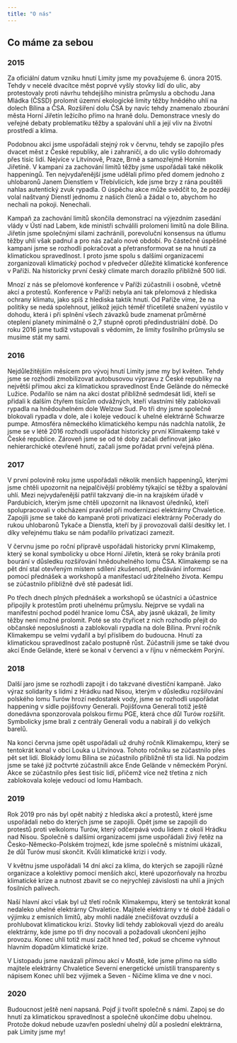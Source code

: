 ```yaml
---
title: "O nás"
---
```


## Co máme za sebou

### 2015

Za oficiální datum vzniku hnutí Limity jsme my považujeme 6. února 2015. Tehdy v necelé dvacítce měst poprvé vyšly stovky lidí do ulic, aby protestovaly proti návrhu tehdejšího ministra průmyslu a obchodu Jana Mládka (ČSSD) prolomit územní ekologické limity těžby hnědého uhlí na dolech Bílina a ČSA. Rozšíření dolu ČSA by navíc tehdy znamenalo zbourání města Horní Jiřetín ležícího přímo na hraně dolu. Demonstrace vnesly do veřejné debaty problematiku těžby a spalování uhlí a její vliv na životní prostředí a klima.

Podobnou akci jsme uspořádali stejný rok v červnu, tehdy se zapojilo přes dvacet měst z České republiky, ale i zahraničí, a do ulic vyšlo dohromady přes tisíc lidí. Nejvíce v Litvínově, Praze, Brně a samozřejmě Horním Jiřetíně. V kampani za zachování limitů těžby jsme uspořádali také několik happeningů. Ten nejvydařenější jsme udělali přímo před domem jednoho z uhlobaronů Janem Dienstlem v Třebívlicích, kde jsme brzy z rána pouštěli nahlas autentický zvuk rypadla. O úspěchu akce může svědčit to, že později volal naštvaný Dienstl jednomu z našich členů a žádal o to, abychom ho nechali na pokoji. Nenechali.

Kampaň za zachování limitů skončila demonstrací na výjezdním zasedání vlády v Ústí nad Labem, kde ministři schválili prolomení limitů na dole Bílina. Jiřetín jsme společnými silami zachránili, porevoluční konsensus na útlumu těžby uhlí však padnul a pro nás začalo nové období. Po částečně úspěšné kampani jsme se rozhodli pokračovat a přetransformovat se na hnutí za klimatickou spravedlnost. I proto jsme spolu s dalšími organizacemi zorganizovali klimatický pochod v předvečer důležité klimatické konference v Paříži. Na historicky první český climate march dorazilo přibližně 500 lidí.

Mnozí z nás se přelomové konference v Paříži zúčastnili i osobně, včetně akcí a protestů. Konference v Paříži nebyla ani tak přelomová z hlediska ochrany klimatu, jako spíš z hlediska taktik hnutí. Od Paříže víme, že na politiky se nedá spolehnout, jelikož jejich téměř třicetileté snažení vyústilo v dohodu, která i při splnění všech závazků bude znamenat průměrné oteplení planety minimálně o 2,7 stupně oproti předindustriální době. Do roku 2016 jsme tudíž vstupovali s vědomím, že limity fosilního průmyslu se musíme stát my sami.

### 2016

Nejdůležitějším měsícem pro vývoj hnutí Limity jsme my byl květen. Tehdy jsme se rozhodli zmobilizovat autobusovou výpravu z České republiky na největší přímou akci za klimatickou spravedlnost Ende Gelände do německé Lužice. Podařilo se nám na akci dostat přibližně sedmdesát lidí, kteří se přidali k dalším čtyřem tisícům odvážných, kteří vlastními těly zablokovali rypadla na hnědouhelném dole Welzow Sud. Po tři dny jsme společně blokovali rypadla v dole, ale i koleje vedoucí k uhelné elektrárně Schwarze pumpe. Atmosféra německého klimatického kempu nás nadchla natolik, že jsme se v létě 2016 rozhodli uspořádat historicky první Klimakemp také v České republice. Zároveň jsme se od té doby začali definovat jako nehierarchické otevřené hnutí, začali jsme pořádat první veřejná pléna.

### 2017
V první polovině roku jsme uspořádali několik menších happeningů, kterými jsme chtěli upozornit na nejpalčivější problémy týkající se těžby a spalování uhlí. Mezi nejvydařenější patřil takzvaný die-in na krajském úřadě v Pardubicích, kterým jsme chtěli upozornit na liknavost úředníků, kteří spolupracovali v obcházení pravidel při modernizaci elektrárny Chvaletice. Zapojili jsme se také do kampaně proti privatizaci elektrárny Počerady do rukou uhlobaronů Tykače a Dienstla, kteří by jí provozovali další desítky let. I díky veřejnému tlaku se nám podařilo privatizaci zamezit.

V červnu jsme po roční přípravě uspořádali historicky první Klimakemp, který se konal symbolicky u obce Horní Jiřetín, která se roky bránila proti bourání v důsledku rozšiřování hnědouhelného lomu ČSA. Klimakemp se na pět dní stal otevřeným místem sdílení zkušeností, předávání informací pomocí přednášek a workshopů a manifestací udržitelného života. Kempu se zúčastnilo přibližně dvě stě padesát lidí.

Po třech dnech plných přednášek a workshopů se účastníci a účastnice připojily k protestům proti uhelnému průmyslu. Nejprve se vydali na manifestní pochod podél hranice lomu ČSA, aby jasně ukázali, že limity těžby není možné prolomit. Poté se sto čtyřicet z nich rozhodlo přejít do občanské neposlušnosti a zablokovali rypadla na dole Bílina. První  ročník Klimakempu se velmi vydařil a byl příslibem do budoucna. Hnutí za klimatickou spravedlnost začalo postupně růst. Zúčastnili jsme se také dvou akcí Ende Gelände, které se konal v červenci a v říjnu v německém Porýní.

### 2018
Další jaro jsme se rozhodli zapojit i do takzvané divestiční kampaně. Jako výraz solidarity s lidmi z Hrádku nad Nisou, kterým v důsledku rozšiřování polského lomu Turów hrozí nedostatek vody, jsme se rozhodli uspořádat happening v sídle pojišťovny Generali. Pojišťovna Generali totiž ještě donedávna sponzorovala polskou firmu PGE, která chce důl Turów rozšířit. Symbolicky jsme brali z centrály Generali vodu a nabírali jí do velkých barelů.

Na konci června jsme opět uspořádali už druhý ročník Klimakempu, který se tentokrát konal v obci Louka u Litvínova. Tohoto ročníku se zúčastnilo přes pět set lidí. Blokády lomu Bílina se zúčastnilo přibližně tři sta lidí. Na podzim jsme se také již počtvrté zúčastnili akce Ende Gelände v německém Porýní. Akce se zúčastnilo přes šest tisíc lidí, přičemž více než třetina z nich zablokovala koleje vedoucí od lomu Hambach.

### 2019
Rok 2019 pro nás byl opět nabitý z hlediska akcí a protestů, které jsme uspořádali nebo do kterých jsme se zapojili. Opět jsme se zapojili do protestů proti velkolomu Turów, který odčerpává vodu lidem z okolí Hrádku nad Nisou. Společně s dalšími organizacemi jsme uspořádali živý řetěz na Česko-Německo-Polském trojmezí, kde jsme společně s místními ukázali, že důl Turów musí skončit. Kvůli klimatické krizi i vody.

V květnu jsme uspořádali 14 dní akcí za klima, do kterých se zapojili různé organizace a kolektivy pomocí menších akcí, které upozorňovaly na hrozbu klimatické krize a nutnost zbavit se co nejrychleji závislosti na uhlí a jiných fosilních palivech.

Naší hlavní akcí však byl už třetí ročník Klimakempu, který se tentokrát konal nedaleko uhelné elektrárny Chvaletice. Majitelé elektrárny v té době žádali o výjimku z emisních limitů, aby mohli nadále znečišťovat ovzduší a prohlubovat klimatickou krizi. Stovky lidí tehdy zablokovali vjezd do areálu elektrárny, kde jsme po tři dny nocovali a požadovali ukončení jejího provozu. Konec uhlí totiž musí začít hned teď, pokud se chceme vyhnout hlavním dopadům klimatické krize.

V Listopadu jsme navázali přímou akcí v Mostě, kde jsme přímo na sídlo majitele elektrárny Chvaletice Severní energetické umístili transparenty s nápisem Konec uhlí bez výjimek a Seven - Ničíme klima ve dne v noci. 

### 2020
Budoucnost ještě není napsaná. Pojď ji tvořit společně s námi. Zapoj se do hnutí za klimatickou spravedlnost a společně ukončíme dobu uhelnou. Protože dokud nebude uzavřen poslední uhelný důl a poslední elektrárna, pak Limity jsme my!
